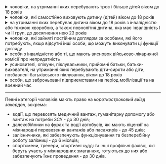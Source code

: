 

<details>
<summary>чоловіки, на утриманні яких перебувають троє і більше дітей віком до 18 років</summary>


Необхідно надати хоча б один з документів, які засвідчують народження трьох або більше дітей (можуть бути нотаріально завірені копії): 


- свідоцтва про нарождення всіх дітей;

- свідоцтво про реєстрацію шлюбу з матір'ю дітей та свідоцтва народження дітей;

- посвідчення батька багатодітної сім'ї;

- рішення суду про розірвання шлюбу та визначення місця проживання дітей з батьком;

- рішення суду про розірвання шлюбу та рішення органу опіки та піклування про визначення місця проживання дітей з батьком.


Виїзжати можна не в супроводі дітей.


Також можуть виїхати чоловіки, які їдуть з двома дітьми та вагітною дружиною, вагітність якої повинна бути підтверджена довідкою; строк має бути від 35 тижнів. 


Варто звернути увагу, що у разі, коли батько не проживає зі дружиною та дітьми однією сім'єю, він повинен також надати документ, який підтверджує, що він утримує дітей (рішення суду про призначення аліментів на утримання дитини (дітей) та довідка з виконавчої служби про відсутність заборгованості зі сплати аліментів, розміру сплати таких аліментів тощо).


</details>

<details>
<summary>чоловіки, які самостійно виховують дитину (дітей) віком до 18 років </summary>

   Потрібно надати:
   - свідоцтво про народження дитини;
   - свідоцтво про смерть матері дитини (або рішення суду про позбавлення матері батьківських прав, відібрання дитини у матері без позбавлення її батьківських прав, рішення суду про визнання матері безвісти відсутньою, рішення суду про оголошення матері померлою).


   Варто звернути увагу, що чоловік, який одружився знову, вже не буде вважатися особою, яка самостійно виховує дитину/дітей.

</details>

<details>
<summary>на утриманні яких перебуває дитина віком до 18 років з інвалідністю або тяжкою хворобою, а також повнолітня дитина, яка має інвалідність І чи ІІ груп, до досягнення нею 23 років </summary>

Необхідно мати:

- свідоцтво про народження дитини;
- свідоцтво про реєстрацію шлюбу з матір'ю дитини; 
- документи, що підтверджують інвалідність або хворобу.
</details>

<details>
<summary> чоловіки, які зайняті постійним доглядом за особами, які його потребують, якщо відсутні інші особи, що можуть виконувати ці функції догляду</summary>

Необхідно надати довідку про отримання компенсації особі, зайнятій постійним доглядом (може бути видана лише за зареєстрованим місцем проживання)/ рішення суду/ довідку МСЕК.

Виїзд неможливий без хворого.

Виїхати з метоб супроводу можна тільки єдиноразово на період дії воєнного стану.

Не передбачено право на перетин державного кордону військовозобов’язаними для супроводу осіб з інвалідністю ІІІ групи.
    
</details>


<details>
<summary>
особи з інвалідністю або ті, що мають висновок військово-лікарняної комісії про непридатність</summary>

Особи з інвалідністю мають надати: довідку до акта огляду медико-соціальною експертною комісією/ посвічення, що підтвержує інвалідність/ пенсійне посвічення (за інвалідністю)/ посвічення про призначення соціальної допомоги у зв'язку з інвалідністю/ довідка про отримання пільг особами з інвалідністю.

Чоловіки, яких військово-лікарська комісія визнала тимчасово непридатними до військової служби за станом здоров'я (до шести місяців), після закінчення цього терміну мають знову пройти комісію.

Варто звернути увагу, що документи, отримані в територіальних центрах комплектування та соціальної підтримки (ТЦК та СП) з відміткою "знятий з військового обліку", не підтверджують інвалідність чи непридатність до військової служби.

</details>

<details>
<summary>усиновителі, опікуни, піклувальники, прийомні батьки, батьки-вихователі, на утриманні яких перебувають діти-сироти або діти, позбавлені батьківського піклування, віком до 18 років </summary>

Необхідно мати документ, який підтверджує усиновлення, опікунство, піклування (рішення суду, довідка з органів опіки та піклування, посвідчення).

</details>


<details>
<summary>
особи, що заброньовані підприємствами на період мобілізації та на воєнний час </summary>
Необхідно надати посвідчення про відстрочку від призову (бронь) та документи про відрядження.

</details>

***



Певні категорії чоловіків мають право на *короткостроковий виїзд закордон*, зокрема:

- водії, що перевозять медичний вантаж, гуманітарну допомогу або вантаж на потреби ЗСУ - до 30 днів;
- далекобійники на фурах та водії автобусів, які мають ліцензії на міжнародні перевезення вантажів або пасажирів - до 45 днів; 
- залізничники, які забезпечують функціонування та безперебійну роботу залізниці - до 6 місяців;
- спортсмени, тренери, спортивні судді та інші профільні фахівці, які беруть участь у міжнародних змаганнях, готуються до них або забезпечують їхнє проведення - до 30 днів. 